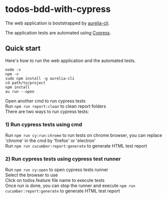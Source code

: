 # todos-bdd-with-cypress

The web application is bootstrapped by [aurelia-cli](https://github.com/aurelia/cli).

The application tests are automated using [Cypress](https://www.cypress.io/).

## Quick start

Here's how to run the web application and the automated tests.

```
node -v
npm -v
sudo npm install -g aurelia-cli
cd path/to/project
npm install
au run --open
```
Open another cmd to run cypress tests\
Run ```npm run report:clean``` to clean report folders\
There are two ways to run cypress tests:
### 1) Run cypress tests using cmd

Run ```npm run cy:run:chrome``` to run tests on chrome browser, you can replace 'chrome' in the cmd by 'firefox' or 'electron'\
Run ```npm run cucumber:report:generate``` to generate HTML test report

### 2) Run cypress tests using cypress test runner
Run ```npm run cy:open``` to open cypress tests runner\
Select the browser to use\
Click on todos.feature file name to execute tests\
Once run is done, you can stop the runner and execute ```npm run cucumber:report:generate``` to generate HTML test report